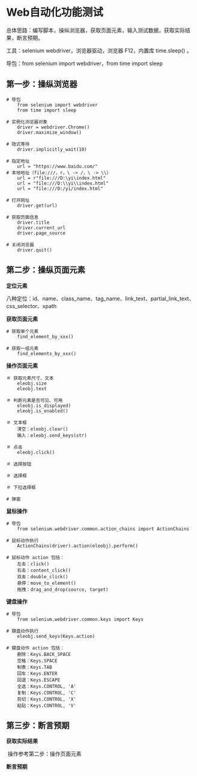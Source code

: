 # Web自动化功能测试

总体思路：编写脚本，操纵浏览器，获取页面元素，输入测试数据，获取实际结果，断言预期。

工具：selenium webdriver，浏览器驱动，浏览器 F12，内置库 time.sleep() 。

导包：from selenium import webdriver，from time import sleep

## 第一步：操纵浏览器

```
# 导包
	from selenium import webdriver
	from time import sleep

# 实例化浏览器对象
	driver = webdriver.Chrome()
	driver.maximize_window()
	
# 隐式等待
	driver.implicitly_wait(10)

# 指定地址
	url = "https://www.baidu.com/"
# 本地地址（file:///，r，\ -> /，\ -> \\）
	url = r"file:///D:\yi\index.html"
	url = "file:///D:\\yi\\index.html"
	url = "file:///D:/yi/index.html"
	
# 打开网址
	driver.get(url)

# 获取页面信息
	driver.title
	driver.current_url
	driver.page_source
	
# 关闭浏览器
	driver.quit()
```



## 第二步：操纵页面元素

**定位元素**

​		八种定位：id、name、class_name、tag_name、link_text、partial_link_text、css_selector、xpath

**获取页面元素**

```
# 获取单个元素
	find_element_by_xxx()

# 获取一组元素
	find_elements_by_xxx()
```

**操作页面元素**

```
＃ 获取元素尺寸、文本
	eleobj.size
	eleobj.text

＃ 判断元素是否可见、可用
	eleobj.is_displayed)
	eleobj.is_enabled()

＃ 文本框
	清空：eleobj.clear()
	输入：eleobj.send_keys(str)

＃ 点击
	eleobj.click()

＃ 选择按钮

＃ 选择框

＃ 下拉选择框

# 弹窗
```

**鼠标操作**

```
# 导包
	from selenium.webdriver.common.action_chains import ActionChains

# 鼠标动作执行
	ActionChains(driver).action(eleobj).perform()

# 鼠标动作 action 包括：
	左击：click()
	右击：content_click()
	双击：double_click()
	悬停：move_to_element()
	拖拽：drag_and_drop(source, target)
```

**键盘操作**

```
# 导包
	from selenium.webdriver.common.keys import Keys
	
# 键盘动作执行
	eleobj.send_keys(Keys.action)

# 键盘动作 action 包括：
	删除：Keys.BACK_SPACE
	空格：Keys.SPACE
	制表：Keys.TAB
	回车：Keys.ENTER
	回退：Keys.ESCAPE
	全选：Keys.CONTROL, 'A'
	复制：Keys.CONTROL, 'C'
	剪切：Keys.CONTROL, 'X'
	粘贴：Keys.CONTROL, 'V'
```





## 第三步：断言预期

**获取实际结果**

​		操作参考第二步：操作页面元素

**断言预期**



